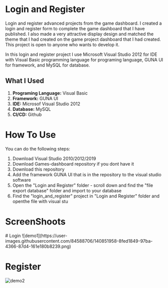 # Login and Register
Login and register advanced projects from the game dashboard. I created a login and register form to complete the game dashboard that I have published. I also made a very attractive display design and matched the theme that I had created on the game project dashboard that I had created. This project is open to anyone who wants to develop it.

In this login and register project I use Microsoft Visual Studio 2012 for IDE with Visual Basic programming language for programing language, GUNA UI for framework, and MySQL for database.

<h2>What I Used</h2>
<ol>
  <li><b>Programing Language:</b> Visual Basic</li>
  <li><b>Framework:</b> GUNA UI</li>
  <li><b>IDE:</b> Microsof Visual Studio 2012</li>
  <li><b>Database:</b> MySQL</li>
  <li><b>CI/CD:</b> Github</li>
</ol>

# How To Use
You can do the following steps:
1. Download Visual Studio 2010/2012/2019
2. Download Games-dashboard repository if you dont have it 
3. Download this repository
4. Add the framework GUNA UI that is in the repository to the visual studio software
5. Open the "Login and Register" folder - scroll down and find the "file export database" folder and import to your database
6. Find the "login_and_register" project in "Login and Register" folder and openthe file with visual stu

<h1>ScreenShoots</h1>
# Login
![demo1](https://user-images.githubusercontent.com/84588706/140851958-8fed1849-97ba-4366-87d4-161e180b8239.png)

# Register
![demo2](https://user-images.githubusercontent.com/84588706/140851968-b044e3c7-2480-4c65-96b7-0b4bc1a59528.png)
